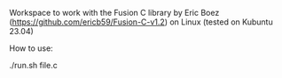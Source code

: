 Workspace to work with the Fusion C library by Eric Boez (https://github.com/ericb59/Fusion-C-v1.2) on Linux (tested on Kubuntu 23.04)

How to use:

./run.sh file.c

